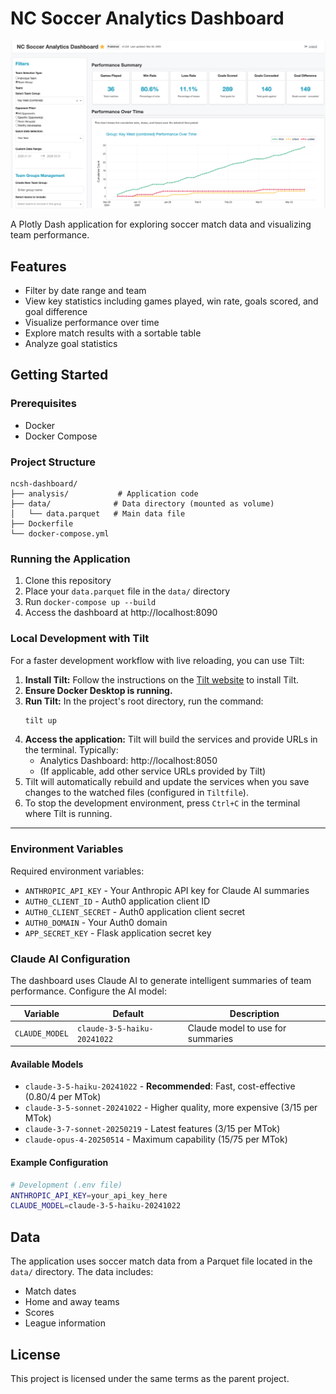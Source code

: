 # NC Soccer Analytics Dashboard

![Dashboard Screenshot](./docs/images/dashboard.png)

A Plotly Dash application for exploring soccer match data and visualizing team performance.

## Features

- Filter by date range and team
- View key statistics including games played, win rate, goals scored, and goal difference
- Visualize performance over time
- Explore match results with a sortable table
- Analyze goal statistics

## Getting Started

### Prerequisites

- Docker
- Docker Compose

### Project Structure

```
ncsh-dashboard/
├── analysis/           # Application code
├── data/              # Data directory (mounted as volume)
│   └── data.parquet   # Main data file
├── Dockerfile
└── docker-compose.yml
```

### Running the Application

1. Clone this repository
2. Place your `data.parquet` file in the `data/` directory
3. Run `docker-compose up --build`
4. Access the dashboard at http://localhost:8090

### Local Development with Tilt

For a faster development workflow with live reloading, you can use Tilt:

1.  **Install Tilt:** Follow the instructions on the [Tilt website](https://docs.tilt.dev/install.html) to install Tilt.
2.  **Ensure Docker Desktop is running.**
3.  **Run Tilt:** In the project's root directory, run the command:
    ```bash
    tilt up
    ```
4.  **Access the application:** Tilt will build the services and provide URLs in the terminal. Typically:
    *   Analytics Dashboard: http://localhost:8050
    *   (If applicable, add other service URLs provided by Tilt)
5.  Tilt will automatically rebuild and update the services when you save changes to the watched files (configured in `Tiltfile`).
6.  To stop the development environment, press `Ctrl+C` in the terminal where Tilt is running.

---

### Environment Variables

Required environment variables:
- `ANTHROPIC_API_KEY` - Your Anthropic API key for Claude AI summaries
- `AUTH0_CLIENT_ID` - Auth0 application client ID
- `AUTH0_CLIENT_SECRET` - Auth0 application client secret
- `AUTH0_DOMAIN` - Your Auth0 domain
- `APP_SECRET_KEY` - Flask application secret key

### Claude AI Configuration

The dashboard uses Claude AI to generate intelligent summaries of team performance. Configure the AI model:

| Variable | Default | Description |
|----------|---------|-------------|
| `CLAUDE_MODEL` | `claude-3-5-haiku-20241022` | Claude model to use for summaries |

#### Available Models
- `claude-3-5-haiku-20241022` - **Recommended**: Fast, cost-effective ($0.80/$4 per MTok)
- `claude-3-5-sonnet-20241022` - Higher quality, more expensive ($3/$15 per MTok)
- `claude-3-7-sonnet-20250219` - Latest features ($3/$15 per MTok)
- `claude-opus-4-20250514` - Maximum capability ($15/$75 per MTok)

#### Example Configuration
```bash
# Development (.env file)
ANTHROPIC_API_KEY=your_api_key_here
CLAUDE_MODEL=claude-3-5-haiku-20241022
```

## Data

The application uses soccer match data from a Parquet file located in the `data/` directory. The data includes:

- Match dates
- Home and away teams
- Scores
- League information

## License

This project is licensed under the same terms as the parent project.

